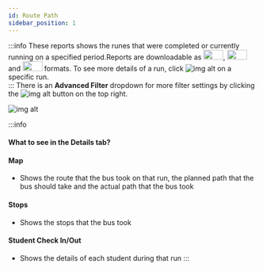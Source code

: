```yaml
---
id: Route Path
sidebar_position: 1
---
```

:::info
These reports shows the runes that were completed or currently running on a specified period.Reports are downloadable as <img src='/img/csv-btn.png' height='20px' width='40px'/>, <img src='/img/pdf-btn.png' height='20px' width='40px'/> and <img src='/img/excel-btn.png' height='20px' width='40px'/> formats. To see more details of a run, click ![img alt](/img/details-icon.png) on a specific run.<br />
:::
There is an **Advanced Filter** dropdown for more filter settings by clicking the ![img alt](/img/advanced-filter-btn.png) button on the top right. 

![img alt](/img/routepathreport.png)

:::info
#### What to see in the Details tab?

#### Map
- Shows the route that the bus took on that run, the planned path that the bus should take and the actual path that the bus took

#### Stops
- Shows the stops that the bus took

#### Student Check In/Out
- Shows the details of each student during that run
:::

